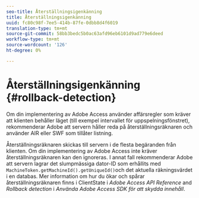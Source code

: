 ```yaml
---
seo-title: Återställningsigenkänning
title: Återställningsigenkänning
uuid: fc80c98f-7ee5-414b-87fe-0dbb8d4f6019
translation-type: tm+mt
source-git-commit: 58bb3bedc5b0ac63afd96eb6101d9ad779e6deed
workflow-type: tm+mt
source-wordcount: '126'
ht-degree: 0%

---
```



# Återställningsigenkänning {#rollback-detection}

Om din implementering av Adobe Access använder affärsregler som kräver att klienten behåller läget (till exempel intervallet för uppspelningsfönstret), rekommenderar Adobe att servern håller reda på återställningsräknaren och använder AIR eller SWF som tillåter listning.

Återställningsräknaren skickas till servern i de flesta begäranden från klienten. Om din implementering av Adobe Access inte kräver återställningsräknaren kan den ignoreras. I annat fall rekommenderar Adobe att servern lagrar det slumpmässiga dator-ID som erhållits med `MachineToken.getMachineId().getUniqueId()`och det aktuella räkningsvärdet i en databas. Mer information om hur du ökar och spårar återställningsräknaren finns i ClientState i *Adobe Access API Reference* and *Rollback detection* i *Använda Adobe Access SDK för att skydda innehåll*.
